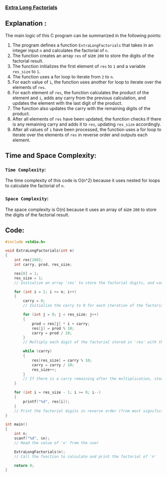 ### [Extra Long Factorials](https://www.hackerrank.com/challenges/extra-long-factorials/problem?isFullScreen=false)

## Explanation :
The main logic of this C program can be summarized in the following points:
1. The program defines a function `ExtraLongFactorials` that takes in an integer input `n` and calculates the factorial of `n`.
2. The function creates an array `res` of size `200` to store the digits of the factorial result.
3. The function initializes the first element of `res` to `1` and a variable `res_size` to `1`.
4. The function uses a for loop to iterate from `2` to `n`.
5. For each value of `i`, the function uses another for loop to iterate over the elements of `res`.
6. For each element of `res`, the function calculates the product of the element and `i`, adds any carry from the previous calculation, and updates the element with the last digit of the product.
7. The function also updates the carry with the remaining digits of the product.
8. After all elements of `res` have been updated, the function checks if there is any remaining carry and adds it to `res`, updating `res_size` accordingly.
9. After all values of `i` have been processed, the function uses a for loop to iterate over the elements of `res` in reverse order and outputs each element.

## Time and Space Complexity:
### `Time Complexity`:
The time complexity of this code is O(n^2) because it uses nested for loops to calculate the factorial of `n`.

### `Space Complexity`:
The space complexity is O(n) because it uses an array of size `200` to store the digits of the factorial result.

## Code:
```c
#include <stdio.h>

void ExtraLongFactorials(int n)
{
    int res[200];
    int carry, prod, res_size;

    res[0] = 1;
    res_size = 1;
    // Initialize an array 'res' to store the factorial digits, and variables for carrying, product, and result size

    for (int i = 2; i <= n; i++)
    {
        carry = 0;
        // Initialize the carry to 0 for each iteration of the factorial calculation

        for (int j = 0; j < res_size; j++)
        {
            prod = res[j] * i + carry;
            res[j] = prod % 10;
            carry = prod / 10;
        }
        // Multiply each digit of the factorial stored in 'res' with the current 'i' and update the carry

        while (carry)
        {
            res[res_size] = carry % 10;
            carry = carry / 10;
            res_size++;
        }
        // If there is a carry remaining after the multiplication, store it as a new digit in 'res'
    }

    for (int i = res_size - 1; i >= 0; i--)
    {
        printf("%d", res[i]);
    }
    // Print the factorial digits in reverse order (from most significant to least significant)
}

int main()
{
    int n;
    scanf("%d", &n);
    // Read the value of 'n' from the user

    ExtraLongFactorials(n);
    // Call the function to calculate and print the factorial of 'n'

    return 0;
}
```
